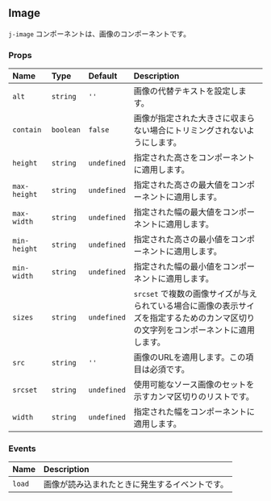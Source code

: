 ## Image

`j-image` コンポーネントは、画像のコンポーネントです。

### Props

|Name|Type|Default|Description|
|:--|:--|:--|:--|
|`alt`|`string`|`''`|画像の代替テキストを設定します。|
|`contain`|`boolean`|`false`|画像が指定された大きさに収まらない場合にトリミングされないようにします。|
|`height`|`string`|`undefined`|指定された高さをコンポーネントに適用します。|
|`max-height`|`string`|`undefined`|指定された高さの最大値をコンポーネントに適用します。|
|`max-width`|`string`|`undefined`|指定された幅の最大値をコンポーネントに適用します。|
|`min-height`|`string`|`undefined`|指定された高さの最小値をコンポーネントに適用します。|
|`min-width`|`string`|`undefined`|指定された幅の最小値をコンポーネントに適用します。|
|`sizes`|`string`|`undefined`|`srcset` で複数の画像サイズが与えられている場合に画像の表示サイズを指定するためのカンマ区切りの文字列をコンポーネントに適用します。|
|`src`|`string`|`''`|画像のURLを適用します。この項目は必須です。|
|`srcset`|`string`|`undefined`|使用可能なソース画像のセットを示すカンマ区切りのリストです。|
|`width`|`string`|`undefined`|指定された幅をコンポーネントに適用します。|


### Events

|Name|Description|
|:--|:--|
|`load`|画像が読み込まれたときに発生するイベントです。|
